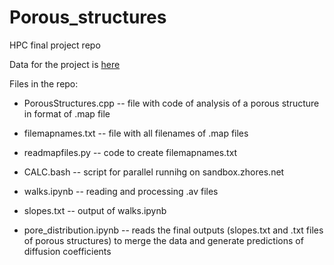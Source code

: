 # Porous_structures
HPC final project repo

Data for the project is [here](https://drive.google.com/drive/u/4/folders/17-M5lLhykkmSsEyreI-F6MglTHKL-ou3)

Files in the repo:
* PorousStructures.cpp -- file with code of analysis of a porous structure in format of .map file

* filemapnames.txt -- file with all filenames of .map files

* readmapfiles.py -- code to create filemapnames.txt

* CALC.bash -- script for parallel runnihg on sandbox.zhores.net

* walks.ipynb -- reading and processing .av files

* slopes.txt -- output of walks.ipynb

* pore_distribution.ipynb -- reads the final outputs (slopes.txt and .txt files of  porous structures) to merge the data and generate predictions of diffusion coefficients
